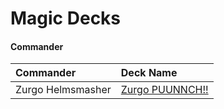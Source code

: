 # Magic Decks

#### Commander
Commander | Deck Name
:-------- | :--------
Zurgo Helmsmasher | [Zurgo PUUNNCH!!](https://github.com/IllusionNull/mtg/blob/master/edh/zorgo.md)
